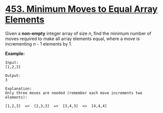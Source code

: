 # [453. Minimum Moves to Equal Array Elements](https://leetcode.com/problems/minimum-moves-to-equal-array-elements/)

Given a **non-empty** integer array of size _n_, find the minimum number of moves required to make all array elements equal, where a move is incrementing _n_ - 1 elements by 1.

**Example:**

    Input:
    [1,2,3]

    Output:
    3

    Explanation:
    Only three moves are needed (remember each move increments two elements):

    [1,2,3]  =>  [2,3,3]  =>  [3,4,3]  =>  [4,4,4]
